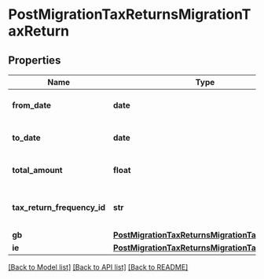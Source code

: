 # PostMigrationTaxReturnsMigrationTaxReturn

## Properties
Name | Type | Description | Notes
------------ | ------------- | ------------- | -------------
**from_date** | **date** | The start date of the tax return | 
**to_date** | **date** | The end date of the tax return | 
**total_amount** | **float** | The total of the tax return | 
**tax_return_frequency_id** | **str** | The tax return submission frequency | 
**gb** | [**PostMigrationTaxReturnsMigrationTaxReturnGb**](PostMigrationTaxReturnsMigrationTaxReturnGb.md) |  | [optional] 
**ie** | [**PostMigrationTaxReturnsMigrationTaxReturnIe**](PostMigrationTaxReturnsMigrationTaxReturnIe.md) |  | [optional] 

[[Back to Model list]](../README.md#documentation-for-models) [[Back to API list]](../README.md#documentation-for-api-endpoints) [[Back to README]](../README.md)


